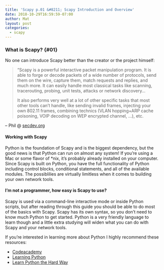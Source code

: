 ```yaml
---
title: 'Scapy p.01 &#8211; Scapy Introduction and Overview'
date: 2018-10-29T16:59:59-07:00
author: Mat
layout: post
categories:
  - scapy
---
```

### <span style="font-size: 1em;">What is Scapy?</span> {#01}

No one can introduce Scapy better than the creator or the project himself:

> &#8220;Scapy is a powerful interactive packet manipulation program. It is able to forge or decode packets of a wide number of protocols, send them on the wire, capture them, match requests and replies, and much more. It can easily handle most classical tasks like scanning, tracerouting, probing, unit tests, attacks or network discovery&#8230;
> 
> It also performs very well at a lot of other specific tasks that most other tools can&#8217;t handle, like sending invalid frames, injecting your own 802.11 frames, combining technics (VLAN hopping+ARP cache poisoning, VOIP decoding on WEP encrypted channel, &#8230;), etc.

&#8211; Phil @  <a href="http://www.secdev.org/projects/scapy/" target="_blank">secdev.org</a>

#### <!--more-->Working with Scapy

Python is the foundation of Scapy and is the biggest dependency, but the good news is that Python can run on almost any system! If you&#8217;re using a Mac or some flavor of *nix, it&#8217;s probably already installed on your computer. Since Scapy is built on Python, you have the full functionality of Python including control blocks, conditional statements, and all of the available modules. The possiblilies are virtually limitless when it comes to building your own network tools.

#### I&#8217;m not a programmer, how easy is Scapy to use?

Scapy is used via a command-line interactive mode or inside Python scripts, but after reading through this guide you should be able to do most of the basics with Scapy. Scapy has its own syntax, so you don&#8217;t need to know much Python to get started. Python is a very friendly language to learn though and a little extra studying will widen what you can do with Scapy and your network tools.

If you&#8217;re interested in learning more about Python I highly recommend these resources:

  * <a href="http://www.codeacademy.com" target="_blank">Codeacademy</a>
  * <a href="http://www.amazon.com/Learning-Python-Mark-Lutz/dp/1449355730" target="_blank">Learning Python</a>
  * <a href="http://learnpythonthehardway.org/" target="_blank">Learn Python the Hard Way</a>